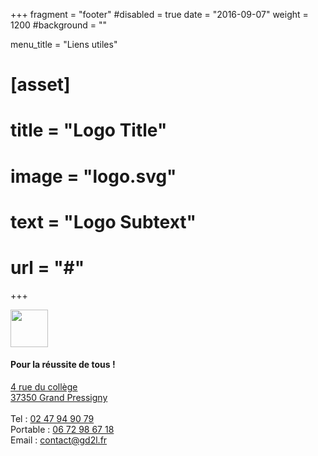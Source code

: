 +++
fragment = "footer"
#disabled = true
date = "2016-09-07"
weight = 1200
#background = ""

menu_title = "Liens utiles"

# [asset]
#   title = "Logo Title"
#   image = "logo.svg"
#   text = "Logo Subtext"
#   url = "#"
+++

<img height="60px" src="/images/logo.png"/>

<h4>Pour la réussite de tous !</h4>

<a href="http://maps.google.com/?q=College Louis Léger 4 rue du collège 37350 Grand Pressigny">
4 rue du collège <br>
37350 Grand Pressigny <br>
</a><br>
Tel : <a href="tel://0247949079">02 47 94 90 79</a><br>
Portable : <a href="tel://0672986718">06 72 98 67 18</a><br>
Email : <a href="mailto:contact@gd2l.fr">contact@gd2l.fr</a><br>

